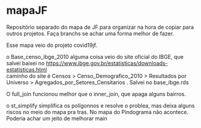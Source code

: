 # mapaJF
Repositório separado do mapa de JF para organizar na hora de copiar para outros projetos. Faça branchs se achar uma forma melhor de fazer.
 
 
Esse mapa veio do projeto covid19jf. 

o Base_censo_ibge_2010 alguma coisa veio do site oficial do IBGE, que salvei baixei no https://www.ibge.gov.br/estatisticas/downloads-estatisticas.html  
caminho do site é Censos > Censo_Demografico_2010 > Resultados por Universo > Agregados_por_Setores_Censitarios . Salvei no base_ibge.rds

O full_join funcionou melhor que o inner_join, que apaga alguns bairros.

o st_simplify simplifica os polígonnos e resolve o problea, mas deixa alguns riscos no meio do mapa pra tras. No mapa do Pindograma não acontece. Poderia achar um jeito de melhorar
 main
